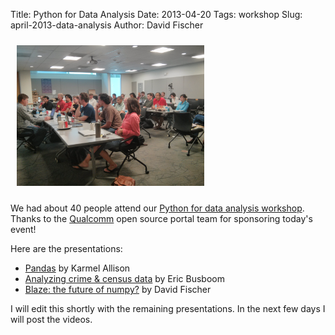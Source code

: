 Title: Python for Data Analysis
Date: 2013-04-20
Tags: workshop
Slug: april-2013-data-analysis
Author: David Fischer

<a href="./static/images/2013-04-20_data-analysis.jpg">
  <img src="./static/images/2013-04-20_data-analysis.jpg" style="width: 300px; margin: 10px;" class="img-polaroid pull-right" alt="Python for Data Analysis" />
</a>

We had about 40 people attend our
[Python for data analysis workshop](http://www.meetup.com/pythonsd/events/94234812/).
Thanks to the
[Qualcomm](http://qualcomm.com) open source portal team for sponsoring
today's event!


Here are the presentations:

* [Pandas](http://nbviewer.ipython.org/5406317) by Karmel Allison
* [Analyzing crime & census data](https://clarinova.box.com/shared/static/lug0dq4wzht39fwkgge9.pdf) by Eric Busboom
* [Blaze: the future of numpy?](http://www.slideshare.net/pythonsd/blaze-theevolutionofnumpy) by David Fischer

I will edit this shortly with the remaining presentations. In the next few
days I will post the videos.
